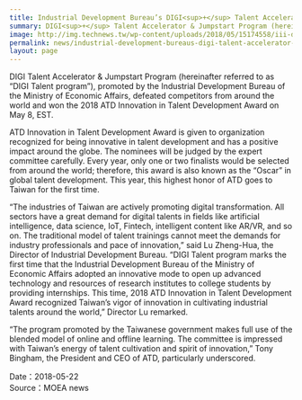 ```yaml
---
title: Industrial Development Bureau’s DIGI<sup>+</sup> Talent Accelerator & Jumpstart Program Won the 2018 ATD Innovation in Talent Development Award
summary: DIGI<sup>+</sup> Talent Accelerator & Jumpstart Program (hereinafter referred to as “DIGI Talent program”)
image: http://img.technews.tw/wp-content/uploads/2018/05/15174558/iii-digitalent-plan-atd-2018-624x387.jpeg
permalink: news/industrial-development-bureaus-digi-talent-accelerator-jumpstart-program-won-the-2018-atd-innovation-in-talent-development-award/
layout: page
---
```

DIGI Talent Accelerator & Jumpstart Program (hereinafter referred to as “DIGI Talent program”), promoted by the Industrial Development Bureau of the Ministry of Economic Affairs, defeated competitors from around the world and won the 2018 ATD Innovation in Talent Development Award on May 8, EST.

ATD Innovation in Talent Development Award is given to organization recognized for being innovative in talent development and has a positive impact around the globe. The nominees will be judged by the expert committee carefully. Every year, only one or two finalists would be selected from around the world; therefore, this award is also known as the “Oscar” in global talent development. This year, this highest honor of ATD goes to Taiwan for the first time.

“The industries of Taiwan are actively promoting digital transformation. All sectors have a great demand for digital talents in fields like artificial intelligence, data science, IoT, Fintech, intelligent content like AR/VR, and so on. The traditional model of talent trainings cannot meet the demands for industry professionals and pace of innovation,” said Lu Zheng-Hua, the Director of Industrial Development Bureau. “DIGI Talent program marks the first time that the Industrial Development Bureau of the Ministry of Economic Affairs adopted an innovative mode to open up advanced technology and resources of research institutes to college students by providing internships. This time, 2018 ATD Innovation in Talent Development Award recognized Taiwan’s vigor of innovation in cultivating industrial talents around the world,” Director Lu remarked.

“The program promoted by the Taiwanese government makes full use of the blended model of online and offline learning. The committee is impressed with Taiwan’s energy of talent cultivation and spirit of innovation,” Tony Bingham, the President and CEO of ATD, particularly underscored.

Date：2018-05-22
<br/>
Source：MOEA news

